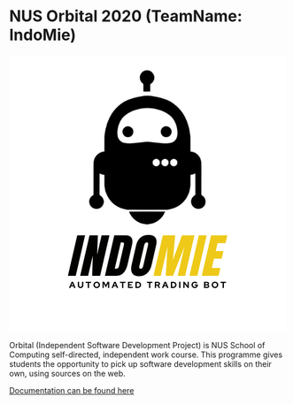 # NUS Orbital 2020 (TeamName: IndoMie)
<img src="https://github.com/ahliang51/orbital_2020/blob/master/misc/indomie-logo.png" alt="Indomie logo" title="Indomie" width="500px" />

Orbital (Independent Software Development Project) is NUS School of Computing self-directed, independent work course. This programme gives students the opportunity to pick up software development skills on their own, using sources on the web.

[Documentation can be found here](https://docs.google.com/document/d/1t663dAmU_7D-2fDqocCyT5JTq5PVg2PP_OUls4Ej3vE/edit#heading=h.eshu5rxqd27s)


